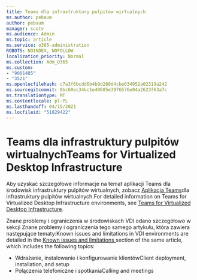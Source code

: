 ```yaml
---
title: Teams dla infrastruktury pulpitów wirtualnych
ms.author: pebaum
author: pebaum
manager: scotv
ms.audience: Admin
ms.topic: article
ms.service: o365-administration
ROBOTS: NOINDEX, NOFOLLOW
localization_priority: Normal
ms.collection: Adm_O365
ms.custom:
- "9001485"
- "3521"
ms.openlocfilehash: c7a3f6bcdd6b4b9d260d4cbe634952a02319a242
ms.sourcegitcommit: 8bc60ec34bc1e40685e3976576e04a2623f63a7c
ms.translationtype: MT
ms.contentlocale: pl-PL
ms.lasthandoff: 04/15/2021
ms.locfileid: "51829422"
---
```

# <a name="teams-for-virtualized-desktop-infrastructure"></a><span data-ttu-id="b8d71-102">Teams dla infrastruktury pulpitów wirtualnych</span><span class="sxs-lookup"><span data-stu-id="b8d71-102">Teams for Virtualized Desktop Infrastructure</span></span>

<span data-ttu-id="b8d71-103">Aby uzyskać szczegółowe informacje na temat aplikacji Teams dla środowisk infrastruktury pulpitów wirtualnych, zobacz [Aplikacja Teams](https://docs.microsoft.com/microsoftteams/teams-for-vdi)dla infrastruktury pulpitów wirtualnych.</span><span class="sxs-lookup"><span data-stu-id="b8d71-103">For detailed information on Teams for Virtualized Desktop Infrastructure environments, see [Teams for Virtualized Desktop Infrastructure](https://docs.microsoft.com/microsoftteams/teams-for-vdi).</span></span>

<span data-ttu-id="b8d71-104">Znane problemy i ograniczenia w środowiskach [](https://docs.microsoft.com/microsoftteams/teams-for-vdi#known-issues-and-limitations) VDI odano szczegółowo w sekcji Znane problemy i ograniczenia tego samego artykułu, która zawiera następujące tematy:</span><span class="sxs-lookup"><span data-stu-id="b8d71-104">Known issues and limitations in VDI environments are detailed in the [Known issues and limitations ](https://docs.microsoft.com/microsoftteams/teams-for-vdi#known-issues-and-limitations) section of the same article, which includes the following topics:</span></span>
 - <span data-ttu-id="b8d71-105">Wdrażanie, instalowanie i konfigurowanie klientów</span><span class="sxs-lookup"><span data-stu-id="b8d71-105">Client deployment, installation, and setup</span></span>
 - <span data-ttu-id="b8d71-106">Połączenia telefoniczne i spotkania</span><span class="sxs-lookup"><span data-stu-id="b8d71-106">Calling and meetings</span></span>